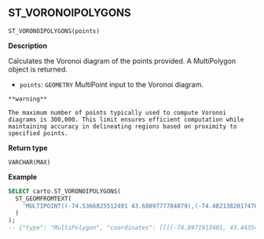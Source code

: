 ## ST_VORONOIPOLYGONS

```sql:signature
ST_VORONOIPOLYGONS(points)
```

**Description**

Calculates the Voronoi diagram of the points provided. A MultiPolygon object is returned.

* `points`: `GEOMETRY` MultiPoint input to the Voronoi diagram.

````hint:warning
**warning**

The maximum number of points typically used to compute Voronoi diagrams is 300,000. This limit ensures efficient computation while maintaining accuracy in delineating regions based on proximity to specified points.
````

**Return type**

`VARCHAR(MAX)`

**Example**

```sql
SELECT carto.ST_VORONOIPOLYGONS(
  ST_GEOMFROMTEXT(
    'MULTIPOINT((-74.5366825512491 43.6889777784079),(-74.4821382017478 43.3096147774153),(-70.7632814028801 42.9679602005825))'
  )
);
-- {"type": "MultiPolygon", "coordinates": [[[[-74.8971913401, 43.443541604], [-72.563891028, 43.7790206765], [-72.5122106861, 44.0494865673], [-74.8971913401, 44.0494865673], ...
```
